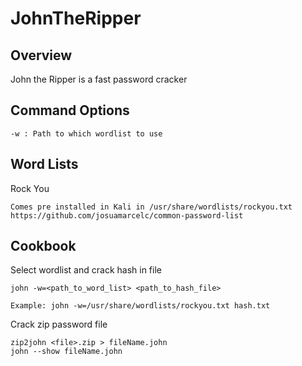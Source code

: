 # JohnTheRipper

## Overview

John the Ripper is a fast password cracker

## Command Options

	-w : Path to which wordlist to use

## Word Lists

Rock You

	Comes pre installed in Kali in /usr/share/wordlists/rockyou.txt
	https://github.com/josuamarcelc/common-password-list

## Cookbook

Select wordlist and crack hash in file

	john -w=<path_to_word_list> <path_to_hash_file>

	Example: john -w=/usr/share/wordlists/rockyou.txt hash.txt

Crack zip password file

	zip2john <file>.zip > fileName.john
	john --show fileName.john